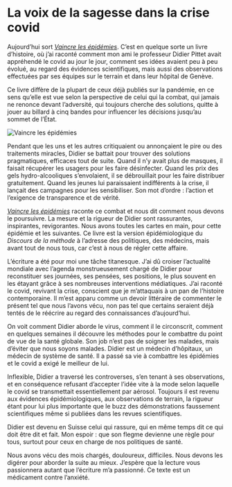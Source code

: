 # La voix de la sagesse dans la crise covid

Aujourd’hui sort [*Vaincre les épidémies*](https://tcrouzet.com/vaincre-les-epidemies/). C’est en quelque sorte un livre d’histoire, où j’ai raconté comment mon ami le professeur Didier Pittet avait appréhendé le covid au jour le jour, comment ses idées avaient peu à peu évolué, au regard des évidences scientifiques, mais aussi des observations effectuées par ses équipes sur le terrain et dans leur hôpital de Genève.<span id="more-55796"></span>

Ce livre diffère de la plupart de ceux déjà publiés sur la pandémie, en ce sens qu’elle est vue selon la perspective de celui qui la combat, qui jamais ne renonce devant l’adversité, qui toujours cherche des solutions, quitte à jouer au billard à cinq bandes pour influencer les décisions jusqu’au sommet de l’État.

![Vaincre les épidémies](https://tcrouzet.com/images_tc/2020/09/PlancheVaincre1600.jpg)

Pendant que les uns et les autres critiquaient ou annonçaient le pire ou des traitements miracles, Didier se battait pour trouver des solutions pragmatiques, efficaces tout de suite. Quand il n’y avait plus de masques, il faisait récupérer les usagers pour les faire désinfecter. Quand les prix des gels hydro-alcooliques s’envolaient, il se débrouillait pour les faire distribuer gratuitement. Quand les jeunes lui paraissaient indifférents à la crise, il lançait des campagnes pour les sensibiliser. Son mot d’ordre : l’action et l’exigence de transparence et de vérité.

[*Vaincre les épidémies*](https://tcrouzet.com/vaincre-les-epidemies/) raconte ce combat et nous dit comment nous devons le poursuivre. La mesure et la rigueur de Didier sont rassurantes, inspirantes, revigorantes. Nous avons toutes les cartes en main, pour cette épidémie et les suivantes. Ce livre est la version épidémiologique du *Discours de la méthode* à l’adresse des politiques, des médecins, mais avant tout de nous tous, car c’est à nous de régler cette affaire.

L’écriture a été pour moi une tâche titanesque. J’ai dû croiser l’actualité mondiale avec l’agenda monstrueusement chargé de Didier pour reconstituer ses journées, ses pensées, ses positions, le plus souvent en les étayant grâce à ses nombreuses interventions médiatiques. J’ai raconté le covid, revivant la crise, conscient que je m’attaquais à un pan de l’histoire contemporaine. Il m’est apparu comme un devoir littéraire de commenter le présent tel que nous l’avons vécu, non pas tel que certains seraient déjà tentés de le réécrire au regard des connaissances d’aujourd’hui.

On voit comment Didier aborde le virus, comment il le circonscrit, comment en quelques semaines il découvre les méthodes pour le combattre du point de vue de la santé globale. Son job n’est pas de soigner les malades, mais d’éviter que nous soyons malades. Didier est un médecin d’hôpitaux, un médecin de système de santé. Il a passé sa vie à combattre les épidémies et le covid a exigé le meilleur de lui.

Inflexible, Didier a traversé les controverses, s’en tenant à ses observations, et en conséquence refusant d’accepter l’idée vite à la mode selon laquelle le covid se transmettait essentiellement par aérosol. Toujours il est revenu aux évidences épidémiologiques, aux observations de terrain, la rigueur étant pour lui plus importante que le buzz des démonstrations faussement scientifiques même si publiées dans les revues scientifiques.

Didier est devenu en Suisse celui qui rassure, qui en même temps dit ce qui doit être dit et fait. Mon espoir : que son flegme devienne une règle pour tous, surtout pour ceux en charge de nos politiques de santé.

Nous avons vécu des mois chargés, douloureux, difficiles. Nous devons les digérer pour aborder la suite au mieux. J’espère que la lecture vous passionnera autant que l’écriture m’a passionné. Ce texte est un médicament contre l’anxiété.